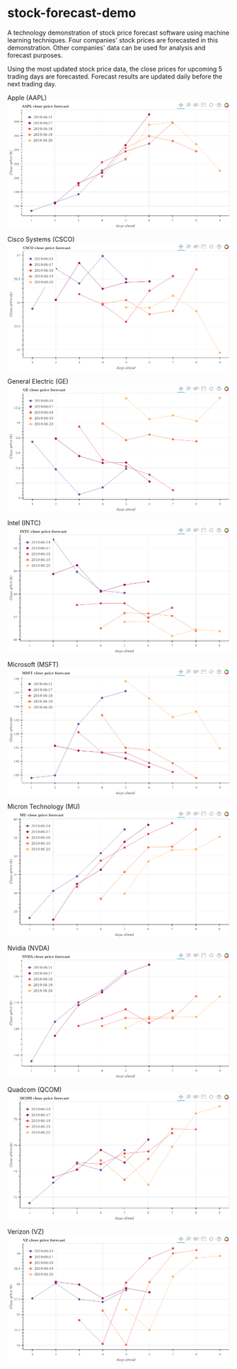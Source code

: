 # stock-forecast-demo
A technology demonstration of stock price forecast software using machine learning techniques.  Four companies' stock prices are forecasted in this demonstration.  Other companies' data can be used for analysis and forecast purposes.

Using the most updated stock price data, the close prices for upcoming 5 trading days are forecasted.  Forecast results are updated daily before the next trading day.

Apple (AAPL)
![alt text](daily-forecast/AAPL.png)

Cisco Systems (CSCO)
![alt text](daily-forecast/CSCO.png)

General Electric (GE)
![alt text](daily-forecast/GE.png)

Intel (INTC)
![alt text](daily-forecast/INTC.png)

Microsoft (MSFT)
![alt text](daily-forecast/MSFT.png)

Micron Technology (MU)
![alt text](daily-forecast/MU.png)

Nvidia (NVDA)
![alt text](daily-forecast/NVDA.png)

Quadcom (QCOM)
![alt text](daily-forecast/QCOM.png)

Verizon (VZ)
![alt text](daily-forecast/VZ.png)

